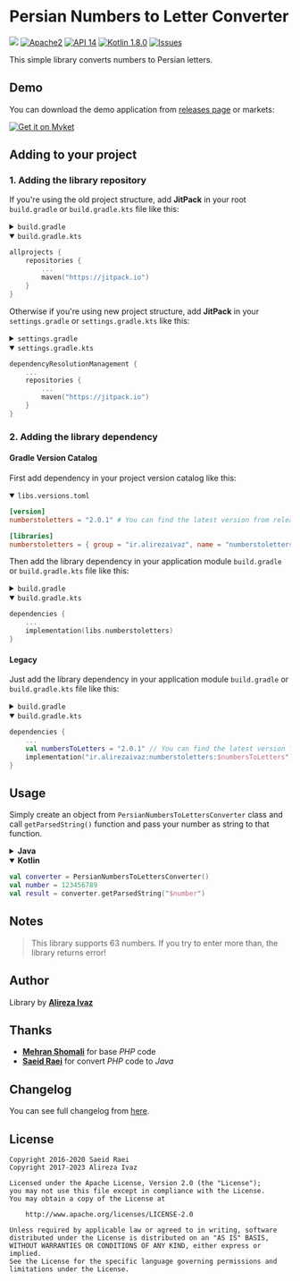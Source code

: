 # Persian Numbers to Letter Converter

[![](https://jitpack.io/v/ir.alirezaivaz/numberstoletters.svg)](https://jitpack.io/#ir.alirezaivaz/numberstoletters)
[![Apache2](http://img.shields.io/badge/license-APACHE2-blue.svg)](https://www.apache.org/licenses/LICENSE-2.0.html)
[![API 14](https://img.shields.io/badge/Min%20API-14-brightgreen)](https://developer.android.com/about/versions/lollipop)
[![Kotlin 1.8.0](https://img.shields.io/badge/Kotlin-1.8.0-blueviolet)](https://kotlinlang.org)
[![Issues](https://img.shields.io/github/issues/AlirezaIvaz/NumbersToLetters)](https://github.com/AlirezaIvaz/NumberToLetters/issues)

This simple library converts numbers to Persian letters.

## Demo

You can download the demo application
from [releases page](https://github.com/AlirezaIvaz/NumbersToLetters/releases) or markets:

[<img src="https://alirezaivaz.ir/assets/img/get-myket-en.png" alt="Get it on Myket">](https://myket.ir/app/ir.alirezaivaz.numberstoletters.demo)

## Adding to your project

### 1. Adding the library repository

If you're using the old project structure, add **JitPack** in your root `build.gradle`
or `build.gradle.kts` file like this:

<details>
<summary><code>build.gradle</code></summary>

```groovy
allprojects {
    repositories {
        ...
        maven {
            url 'https://jitpack.io'
        }
    }
}
```

</details>

<details open>
<summary><code>build.gradle.kts</code></summary>

```kotlin
allprojects {
    repositories {
        ...
        maven("https://jitpack.io")
    }
}
```

</details>

Otherwise if you're using new project structure, add **JitPack** in your `settings.gradle`
or `settings.gradle.kts` like this:

<details>
<summary><code>settings.gradle</code></summary>

```groovy
dependencyResolutionManagement {
    ...
    repositories {
        ...
        maven {
            url 'https://jitpack.io'
        }
    }
}
```

</details>

<details open>
<summary><code>settings.gradle.kts</code></summary>

```kotlin
dependencyResolutionManagement {
    ...
    repositories {
        ...
        maven("https://jitpack.io")
    }
}
```

</details>

### 2. Adding the library dependency

#### Gradle Version Catalog

First add dependency in your project version catalog like this:

<details open>
<summary><code>libs.versions.toml</code></summary>

```toml
[version]
numberstoletters = "2.0.1" # You can find the latest version from releases page

[libraries]
numberstoletters = { group = "ir.alirezaivaz", name = "numberstoletters", version.ref = "numberstoletters" }
```

</details>

Then add the library dependency in your application module `build.gradle` or `build.gradle.kts` file like this:

<details>
<summary><code>build.gradle</code></summary>

```groovy
dependencies {
    ...
    implementation libs.numberstoletters
}
```

</details>

<details open>
<summary><code>build.gradle.kts</code></summary>

```kotlin
dependencies {
    ...
    implementation(libs.numberstoletters)
}
```

</details>

#### Legacy

Just add the library dependency in your application module `build.gradle` or `build.gradle.kts` file like this:

<details>
<summary><code>build.gradle</code></summary>

```groovy
dependencies {
    ...
    def numbersToLetters = "2.0.1" // You can find the latest version from releases page
    implementation "ir.alirezaivaz:numberstoletters:$numbersToLetters"
}
```

</details>

<details open>
<summary><code>build.gradle.kts</code></summary>

```kotlin
dependencies {
    ...
    val numbersToLetters = "2.0.1" // You can find the latest version from releases page
    implementation("ir.alirezaivaz:numberstoletters:$numbersToLetters")
}
```

</details>

## Usage

Simply create an object from `PersianNumbersToLettersConverter` class and call
`getParsedString()` function and pass your number as string to that function.

<details>
<summary><b>Java</b></summary>

```java
PersianNumbersToLettersConverter converter = new PersianNumbersToLettersConverter();
Int number = 123456789;
String inputNumber = Integer.toString(number);
String result = converter.getParsedString(inputNumber);
```

</details>

<details open>
<summary><b>Kotlin</b></summary>

```kotlin
val converter = PersianNumbersToLettersConverter()
val number = 123456789
val result = converter.getParsedString("$number")
```

</details>

## Notes

> This library supports 63 numbers. If you try to enter more than, the library returns error!

## Author

Library by **[Alireza Ivaz](https://github.com/AlirezaIvaz)**

## Thanks

* **[Mehran Shomali](http://mshomali.ir)** for base *PHP* code
* **[Saeid Raei](https://saeid.me)** for convert *PHP* code to *Java*

## Changelog

You can see full changelog from [here](CHANGELOG.md).

## License

    Copyright 2016-2020 Saeid Raei
    Copyright 2017-2023 Alireza Ivaz

    Licensed under the Apache License, Version 2.0 (the "License");
    you may not use this file except in compliance with the License.
    You may obtain a copy of the License at

        http://www.apache.org/licenses/LICENSE-2.0

    Unless required by applicable law or agreed to in writing, software
    distributed under the License is distributed on an "AS IS" BASIS,
    WITHOUT WARRANTIES OR CONDITIONS OF ANY KIND, either express or implied.
    See the License for the specific language governing permissions and
    limitations under the License.

